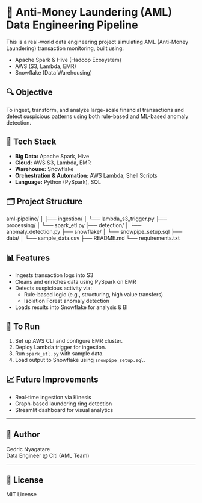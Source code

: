 # 💼 Anti-Money Laundering (AML) Data Engineering Pipeline

This is a real-world data engineering project simulating AML (Anti-Money Laundering) transaction monitoring, built using:
- Apache Spark & Hive (Hadoop Ecosystem)
- AWS (S3, Lambda, EMR)
- Snowflake (Data Warehousing)

## 🔍 Objective
To ingest, transform, and analyze large-scale financial transactions and detect suspicious patterns using both rule-based and ML-based anomaly detection.

## 🧱 Tech Stack
- **Big Data:** Apache Spark, Hive
- **Cloud:** AWS S3, Lambda, EMR
- **Warehouse:** Snowflake
- **Orchestration & Automation:** AWS Lambda, Shell Scripts
- **Language:** Python (PySpark), SQL

## 🗂️ Project Structure
aml-pipeline/
│
├── ingestion/
│ └── lambda_s3_trigger.py
├── processing/
│ └── spark_etl.py
├── detection/
│ └── anomaly_detection.py
├── snowflake/
│ └── snowpipe_setup.sql
├── data/
│ └── sample_data.csv
├── README.md
└── requirements.txt


## 📊 Features
- Ingests transaction logs into S3
- Cleans and enriches data using PySpark on EMR
- Detects suspicious activity via:
    - Rule-based logic (e.g., structuring, high value transfers)
    - Isolation Forest anomaly detection
- Loads results into Snowflake for analysis & BI

## 🚀 To Run
1. Set up AWS CLI and configure EMR cluster.
2. Deploy Lambda trigger for ingestion.
3. Run `spark_etl.py` with sample data.
4. Load output to Snowflake using `snowpipe_setup.sql`.

## 📈 Future Improvements
- Real-time ingestion via Kinesis
- Graph-based laundering ring detection
- Streamlit dashboard for visual analytics

---

## 🧠 Author

Cedric Nyagatare  
Data Engineer @ Citi (AML Team)

---

## 📄 License

MIT License
